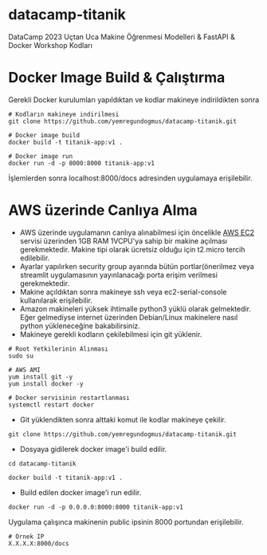 # datacamp-titanik
DataCamp 2023 Uçtan Uca Makine Öğrenmesi Modelleri &amp; FastAPI &amp; Docker Workshop Kodları

# Docker Image Build & Çalıştırma

Gerekli Docker kurulumları yapıldıktan ve kodlar makineye indirildikten sonra
```
# Kodların makineye indirilmesi
git clone https://github.com/yemregundogmus/datacamp-titanik.git

# Docker image build
docker build -t titanik-app:v1 .

# Docker image run
docker run -d -p 8000:8000 titanik-app:v1
```

İşlemlerden sonra localhost:8000/docs adresinden uygulamaya erişilebilir. 

# AWS üzerinde Canlıya Alma

- AWS üzerinde uygulamanın canlıya alınabilmesi için öncelikle [AWS EC2](https://us-east-1.console.aws.amazon.com/ec2/) servisi üzerinden 1GB RAM 1VCPU'ya sahip bir makine açılması gerekmektedir. Makine tipi olarak ücretsiz olduğu için t2.micro tercih edilebilir. 
- Ayarlar yapılırken security group ayarında bütün portlar(önerilmez veya streamlit uygulamasının yayınlanacağı porta erişim verilmesi gerekmektedir. 
- Makine açıldıktan sonra makineye ssh veya ec2-serial-console kullanılarak erişilebilir.
- Amazon makineleri yüksek ihtimalle python3 yüklü olarak gelmektedir. Eğer gelmediyse internet üzerinden Debian/Linux makinelere nasıl python yükleneceğine bakabilirsiniz.
- Makineye gerekli kodların çekilebilmesi için git yüklenir. 
```
# Root Yetkilerinin Alınması
sudo su

# AWS AMI
yum install git -y
yum install docker -y

# Docker servisinin restartlanması
systemctl restart docker
```

- Git yüklendikten sonra alttaki komut ile kodlar makineye çekilir.
```
git clone https://github.com/yemregundogmus/datacamp-titanik.git
```

- Dosyaya gidilerek docker image'i build edilir.

```
cd datacamp-titanik

docker build -t titanik-app:v1 .
```

- Build edilen docker image'i run edilir.
```
docker run -d -p 0.0.0.0:8000:8000 titanik-app:v1
```

Uygulama çalışınca makinenin public ipsinin 8000 portundan erişilebilir. 

```
# Örnek IP
X.X.X.X:8000/docs
```